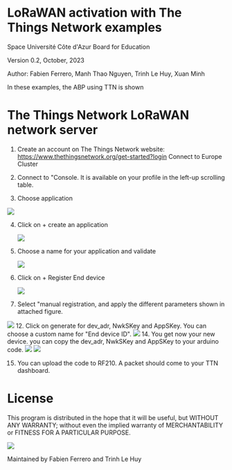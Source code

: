 # LoRaWAN activation with The Things Network examples
Space Université Côte d'Azur Board for Education

Version 0.2, October, 2023

Author: Fabien Ferrero, Manh Thao Nguyen, Trinh Le Huy, Xuan Minh

In these examples, the ABP using TTN is shown


# The Things Network LoRaWAN network server

1. Create an account on The Things Network website: https://www.thethingsnetwork.org/get-started?login
   Connect to Europe Cluster 
    
3. Connect to "Console. It is available on your profile in the left-up scrolling table.

4. Choose application

  <img src="../Document/pic/app_gw.png">

4. Click on + create an application
   
   <img src="../Document/pic/application.png">

6. Choose a name for your application and validate
   
   <img src="../Document/pic/create_app.png">
8. Click on + Register End device
   
   <img src="../Document/pic/register_ED.png">
10. Select "manual registration, and apply the different parameters shown in attached figure.
    
   <img src="../Document/pic/register.png">
12. Click on generate for dev_adr, NwkSKey and AppSKey. You can choose a custom name for "End device ID".
    
   <img src="../Document/pic/cred.png">
14. You get now your new device. you can copy the dev_adr, NwkSKey and AppSKey to your arduino code.
    
   <img src="../Document/pic/cred2.png">

   <img src="../Document/pic/code.png">
   
15. You can upload the code to RF210. A packet should come to your TTN dashboard.


# License

This program is distributed in the hope that it will be useful, but WITHOUT ANY WARRANTY; without even the implied warranty of MERCHANTABILITY or FITNESS FOR A PARTICULAR PURPOSE.

<img src="https://github.com/FabienFerrero/UCA21/blob/main/Doc/Pictures/UCA_logo.png">

Maintained by Fabien Ferrero and Trinh Le Huy
